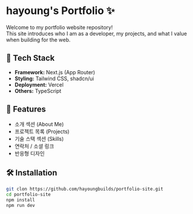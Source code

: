 # hayoung's Portfolio ✨

Welcome to my portfolio website repository!  
This site introduces who I am as a developer, my projects, and what I value when building for the web.

## 🔧 Tech Stack

-   **Framework:** Next.js (App Router)
-   **Styling:** Tailwind CSS, shadcn/ui
-   **Deployment:** Vercel
-   **Others:** TypeScript

## 🧩 Features

-   소개 섹션 (About Me)
-   프로젝트 목록 (Projects)
-   기술 스택 섹션 (Skills)
-   연락처 / 소셜 링크
-   반응형 디자인

## 🛠️ Installation

```bash
git clon https://github.com/hayoungbuilds/portfolio-site.git
cd portfolio-site
npm install
npm run dev
```
